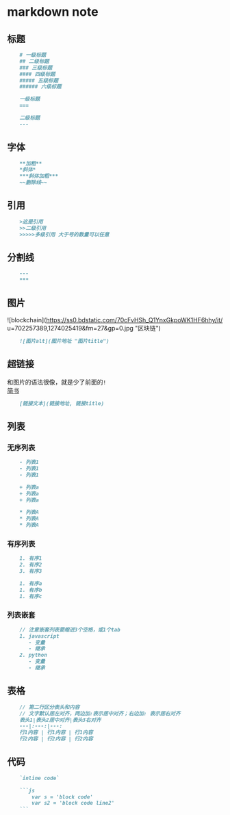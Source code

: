 # markdown note

## 标题

```markdown
    # 一级标题
    ## 二级标题
    ### 三级标题
    #### 四级标题
    ##### 五级标题
    ###### 六级标题

    一级标题
    ===

    二级标题
    ---
```

## 字体

```markdown
    **加粗**
    *斜体*
    ***斜体加粗***
    ~~删除线~~
```

## 引用

```markdown
    >这是引用
    >>二级引用
    >>>>>多级引用 大于号的数量可以任意
```

## 分割线

```markdown
    ---
    ***
```

## 图片

![blockchain](https://ss0.bdstatic.com/70cFvHSh_Q1YnxGkpoWK1HF6hhy/it/
u=702257389,1274025419&fm=27&gp=0.jpg "区块链")

```markdown
    ![图片alt](图片地址 "图片title")
```

## 超链接

和图片的语法很像，就是少了前面的`!`  
[简书](http://jianshu.com)

```markdown
    [链接文本](链接地址, 链接title)
```

## 列表

### 无序列表

```markdown
    - 列表1
    - 列表1
    - 列表1

    + 列表a
    + 列表a
    + 列表a

    * 列表A
    * 列表A
    * 列表A
```

### 有序列表

```markdown
    1. 有序1
    2. 有序2
    3. 有序3

    1. 有序a
    1. 有序b
    1. 有序c
```

### 列表嵌套

```markdown
    // 注意嵌套列表要缩进3个空格，或1个tab
    1. javascript
       - 变量
       - 继承
    2. python
       - 变量
       - 继承
```

## 表格

```markdown
    // 第二行区分表头和内容
    // 文字默认居左对齐，两边加:表示居中对齐；右边加: 表示居右对齐
    表头1|表头2居中对齐|表头3右对齐
    ---|:---:|---:
    行1内容 | 行1内容 | 行1内容
    行2内容 | 行2内容 | 行2内容
```

## 代码

````markdown
    `inline code`

    ```js
        var s = 'block code'
        var s2 = 'block code line2'
    ```
````
